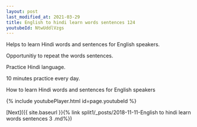 ```yaml
---
layout: post
last_modified_at: 2021-03-29
title: English to hindi learn words sentences 124 
youtubeId: NtwUddlVzgs
---
```

 
 
Helps to learn Hindi words and sentences for English speakers.

Opportunitiy to repeat the words sentences. 

Practice Hindi language. 
 
10 minutes practice every day. 
 
How to learn Hindi words and sentences for English speakers 
 
{% include youtubePlayer.html id=page.youtubeId %}
 
 
[Next]({{ site.baseurl }}{% link  split1/_posts/2018-11-11-English to hindi learn words sentences 3 .md%})
 
